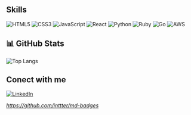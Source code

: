 ## Skills
![HTML5](https://img.shields.io/badge/HTML5-E34F26?style=for-the-badge&logo=html5&logoColor=white)
![CSS3](https://img.shields.io/badge/CSS3-1572B6?style=for-the-badge&logo=css3&logoColor=white)
![JavaScript](https://img.shields.io/badge/JavaScript-F7DF1E?style=for-the-badge&logo=javascript&logoColor=black)
![React](https://img.shields.io/badge/React-20232A?style=for-the-badge&logo=react&logoColor=61DAFB)
![Python](https://img.shields.io/badge/python-3670A0?style=for-the-badge&logo=python&logoColor=ffdd54)
![Ruby](https://img.shields.io/badge/Ruby-%23CC342D.svg?style=for-the-badge&logo=ruby&logoColor=white)
![Go](https://img.shields.io/badge/Go-%2300ADD8.svg?style=for-the-badge&logo=go&logoColor=white)
![AWS](https://custom-icon-badges.demolab.com/badge/AWS-%23FF9900.svg?style=for-the-badge&logo=aws&logoColor=white)


## 📊 GitHub Stats 
![Top Langs](https://github-readme-stats-beta-plum-25.vercel.app/api/top-langs/?username=thiagopio&layout=compact&theme=dracula&bg_color=0d1117&title_color=fff)


## Conect with me 
[![LinkedIn](https://img.shields.io/badge/LinkedIn-0077B5?style=for-the-badge&logo=linkedin&logoColor=white)](https://www.linkedin.com/in/thiagopio/)


_https://github.com/inttter/md-badges_
